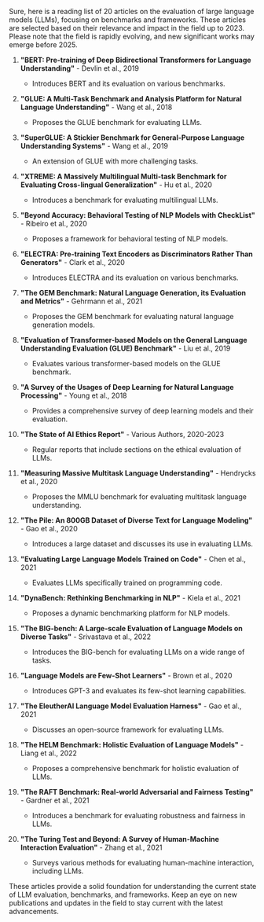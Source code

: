Sure, here is a reading list of 20 articles on the evaluation of large language models (LLMs), focusing on benchmarks and frameworks. These articles are selected based on their relevance and impact in the field up to 2023. Please note that the field is rapidly evolving, and new significant works may emerge before 2025.

1. **"BERT: Pre-training of Deep Bidirectional Transformers for Language Understanding"** - Devlin et al., 2019
   - Introduces BERT and its evaluation on various benchmarks.

2. **"GLUE: A Multi-Task Benchmark and Analysis Platform for Natural Language Understanding"** - Wang et al., 2018
   - Proposes the GLUE benchmark for evaluating LLMs.

3. **"SuperGLUE: A Stickier Benchmark for General-Purpose Language Understanding Systems"** - Wang et al., 2019
   - An extension of GLUE with more challenging tasks.

4. **"XTREME: A Massively Multilingual Multi-task Benchmark for Evaluating Cross-lingual Generalization"** - Hu et al., 2020
   - Introduces a benchmark for evaluating multilingual LLMs.

5. **"Beyond Accuracy: Behavioral Testing of NLP Models with CheckList"** - Ribeiro et al., 2020
   - Proposes a framework for behavioral testing of NLP models.

6. **"ELECTRA: Pre-training Text Encoders as Discriminators Rather Than Generators"** - Clark et al., 2020
   - Introduces ELECTRA and its evaluation on various benchmarks.

7. **"The GEM Benchmark: Natural Language Generation, its Evaluation and Metrics"** - Gehrmann et al., 2021
   - Proposes the GEM benchmark for evaluating natural language generation models.

8. **"Evaluation of Transformer-based Models on the General Language Understanding Evaluation (GLUE) Benchmark"** - Liu et al., 2019
   - Evaluates various transformer-based models on the GLUE benchmark.

9. **"A Survey of the Usages of Deep Learning for Natural Language Processing"** - Young et al., 2018
   - Provides a comprehensive survey of deep learning models and their evaluation.

10. **"The State of AI Ethics Report"** - Various Authors, 2020-2023
    - Regular reports that include sections on the ethical evaluation of LLMs.

11. **"Measuring Massive Multitask Language Understanding"** - Hendrycks et al., 2020
    - Proposes the MMLU benchmark for evaluating multitask language understanding.

12. **"The Pile: An 800GB Dataset of Diverse Text for Language Modeling"** - Gao et al., 2020
    - Introduces a large dataset and discusses its use in evaluating LLMs.

13. **"Evaluating Large Language Models Trained on Code"** - Chen et al., 2021
    - Evaluates LLMs specifically trained on programming code.

14. **"DynaBench: Rethinking Benchmarking in NLP"** - Kiela et al., 2021
    - Proposes a dynamic benchmarking platform for NLP models.

15. **"The BIG-bench: A Large-scale Evaluation of Language Models on Diverse Tasks"** - Srivastava et al., 2022
    - Introduces the BIG-bench for evaluating LLMs on a wide range of tasks.

16. **"Language Models are Few-Shot Learners"** - Brown et al., 2020
    - Introduces GPT-3 and evaluates its few-shot learning capabilities.

17. **"The EleutherAI Language Model Evaluation Harness"** - Gao et al., 2021
    - Discusses an open-source framework for evaluating LLMs.

18. **"The HELM Benchmark: Holistic Evaluation of Language Models"** - Liang et al., 2022
    - Proposes a comprehensive benchmark for holistic evaluation of LLMs.

19. **"The RAFT Benchmark: Real-world Adversarial and Fairness Testing"** - Gardner et al., 2021
    - Introduces a benchmark for evaluating robustness and fairness in LLMs.

20. **"The Turing Test and Beyond: A Survey of Human-Machine Interaction Evaluation"** - Zhang et al., 2021
    - Surveys various methods for evaluating human-machine interaction, including LLMs.

These articles provide a solid foundation for understanding the current state of LLM evaluation, benchmarks, and frameworks. Keep an eye on new publications and updates in the field to stay current with the latest advancements.